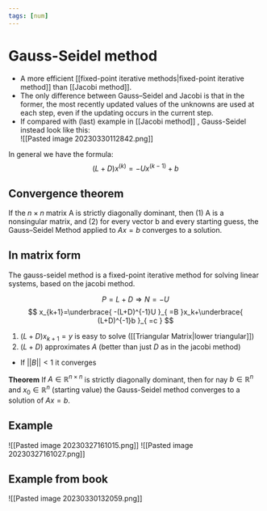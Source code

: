 ```yaml
---
tags: [num]
---
```

# Gauss-Seidel method
- A more efficient [[fixed-point iterative methods|fixed-point iterative method]] than [[Jacobi method]].
- The only difference between Gauss–Seidel and Jacobi is that in the former, the most recently updated values of the unknowns are used at each step, even if the updating occurs in the current step.
- If compared with (last) example in [[Jacobi method]] , Gauss-Seidel instead look like this:  
![[Pasted image 20230330112842.png]]

In general we have the formula:$$(L+D)x^{(k)} = -Ux^{(k-1)} + b$$
## Convergence theorem
If the $n \times n$ matrix A is strictly diagonally dominant, then (1) A is a nonsingular matrix, and (2) for every vector b and every starting guess, the Gauss–Seidel Method applied to $Ax = b$ converges to a solution.

## In matrix form
The gauss-seidel method is a fixed-point iterative method for solving linear systems, based on the jacobi method.

$$
P=L+D \Rightarrow N=-U
$$
$$
x_{k+1}=\underbrace{ -(L+D)^{-1}U }_{ =B }x_k+\underbrace{ (L+D)^{-1}b }_{ =c }
$$
1. $(L+D)x_{k+1}=y$ is easy to solve ([[Triangular Matrix|lower triangular]])
2. $(L+D)$ approximates $A$ (better than just $D$ as in the jacobi method)

- If $\lvert \lvert B \rvert \rvert<1$ it converges

**Theorem**
If $A\in\mathbb{R}^{n\times n}$ is strictly diagonally dominant, then for nay $b\in\mathbb{R}^{n}$ and $x_{0}\in\mathbb{R}^{n}$ (starting value) the Gauss-Seidel method converges to a solution of $Ax=b$.


## Example
![[Pasted image 20230327161015.png]]
![[Pasted image 20230327161027.png]]

## Example from book
![[Pasted image 20230330132059.png]]